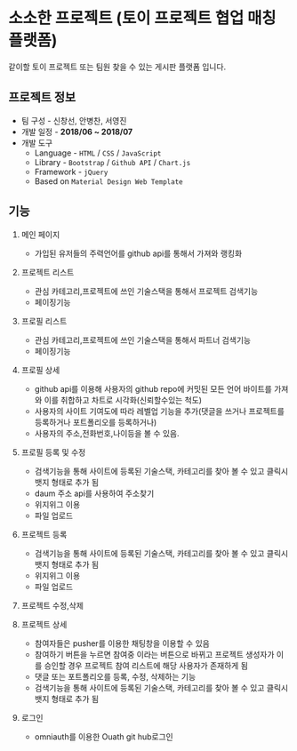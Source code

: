 # 소소한 프로젝트 (토이 프로젝트 협업 매칭 플랫폼)

같이할 토이 프로젝트 또는 팀원 찾을 수 있는 게시판 플랫폼 입니다.

## 프로젝트 정보

- 팀 구성 - 신창선, 안병찬, 서영진
- 개발 일정 - **2018/06 ~ 2018/07**
- 개발 도구
  - Language - `HTML` / `CSS` / `JavaScript`
  - Library - `Bootstrap` / `Github API` / `Chart.js`
  - Framework - `jQuery`
  - Based on `Material Design Web Template`

## 기능

1. 메인 페이지

   - 가입된 유저들의 주력언어를 github api를 통해서 가져와 랭킹화

2. 프로젝트 리스트

   - 관심 카테고리,프로젝트에 쓰인 기술스택을 통해서 프로젝트 검색기능
   - 페이징기능

3. 프로필 리스트

   - 관심 카테고리,프로젝트에 쓰인 기술스택을 통해서 파트너 검색기능
   - 페이징기능

4. 프로필 상세

   - github api를 이용해 사용자의 github repo에 커밋된 모든 언어 바이트를 가져와 이를 취합하고 차트로 시각화(신뢰할수있는 척도)
   - 사용자의 사이트 기여도에 따라 레벨업 기능을 추가(댓글을 쓰거나 프로젝트를 등록하거나 포트폴리오를 등록하거나)
   - 사용자의 주소,전화번호,나이등을 볼 수 있음.

5. 프로필 등록 및 수정

   - 검색기능을 통해 사이트에 등록된 기술스택, 카테고리를 찾아 볼 수 있고 클릭시 뱃지 형태로 추가 됨
   - daum 주소 api를 사용하여 주소찾기
   - 위지위그 이용
   - 파일 업로드

6. 프로젝트 등록

   - 검색기능을 통해 사이트에 등록된 기술스택, 카테고리를 찾아 볼 수 있고 클릭시 뱃지 형태로 추가 됨
   - 위지위그 이용
   - 파일 업로드

7. 프로젝트 수정,삭제
8. 프로젝트 상세

   - 참여자들은 pusher를 이용한 채팅창을 이용할 수 있음
   - 참여하기 버튼을 누르면 참여중 이라는 버튼으로 바뀌고 프로젝트 생성자가 이를 승인할 경우 프로젝트 참여 리스트에 해당 사용자가 존재하게 됨
   - 댓글 또는 포트폴리오를 등록, 수정, 삭제하는 기능
   - 검색기능을 통해 사이트에 등록된 기술스택, 카테고리를 찾아 볼 수 있고 클릭시 뱃지 형태로 추가 됨

9. 로그인

   - omniauth를 이용한 Ouath git hub로그인
